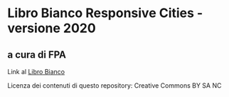 # Libro Bianco Responsive Cities - versione 2020

## a cura di FPA

Link al [Libro Bianco](https://librobianco-responsive-city-fpa-2020.readthedocs.io)

Licenza dei contenuti di questo repository: Creative Commons BY SA NC 


